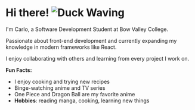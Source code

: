 # Hi there! ![Duck Waving](https://github.com/user-attachments/assets/4bda2ff5-a650-42d9-87e2-54f3c2fba6e5)

I'm Carlo, a Software Development Student at Bow Valley College.

Passionate about front-end development and currently expanding my knowledge in modern frameworks like React.

I enjoy collaborating with others and learning from every project I work on.

**Fun Facts:**
- I enjoy cooking and trying new recipes
- Binge-watching anime and TV series
- One Piece and Dragon Ball are my favorite anime
- **Hobbies**: reading manga, cooking, learning new things
